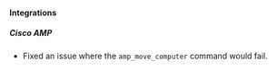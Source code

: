 #### Integrations
##### Cisco AMP
- Fixed an issue where the `amp_move_computer` command would fail.
